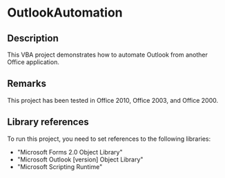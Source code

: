 OutlookAutomation
=================

Description
-----------

This VBA project demonstrates how to automate Outlook from another Office application.

Remarks
-------

This project has been tested in Office 2010, Office 2003, and Office 2000.

Library references
------------------

To run this project, you need to set references to the following libraries:

*   "Microsoft Forms 2.0 Object Library"
*   "Microsoft Outlook [version] Object Library"
*   "Microsoft Scripting Runtime"
